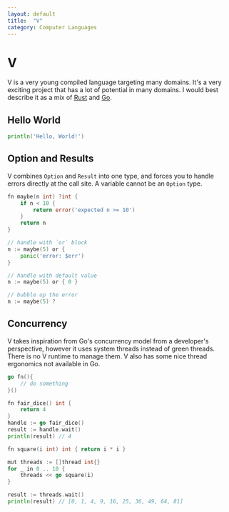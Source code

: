 ```yaml
---
layout: default
title:  "V"
category: Computer Languages
---
```


# V
V is a very young compiled language targeting many domains. It's a very
exciting project that has a lot of potential in many domains. I would
best describe it as a mix of [Rust](/knowledge/rust.html) and
[Go](/knowledge/go.html).

## Hello World
```go
println('Hello, World!')
```

## Option and Results
V combines `Option` and `Result` into one type, and forces you to handle
errors directly at the call site. A variable cannot be an `Option` type.

```go
fn maybe(n int) ?int {
    if n < 10 {
        return error('expected n >= 10')
    }
    return n
}

// handle with `or` block
n := maybe(5) or {
    panic('error: $err')
}

// handle with default value
n := maybe(5) or { 0 }

// bubble up the error
n := maybe(5) ?
```

## Concurrency
V takes inspiration from Go's concurrency model from a developer's
perspective, however it uses system threads instead of green
threads. There is no V runtime to manage them. V also has some nice
thread ergonomics not available in Go.

```go
go fn(){
    // do something
}()
```

```go
fn fair_dice() int {
    return 4
}
handle := go fair_dice()
result := handle.wait()
println(result) // 4
```

```go
fn square(i int) int { return i * i }

mut threads := []thread int{}
for _ in 0 .. 10 {
    threads << go square(i)
}

result := threads.wait()
println(result) // [0, 1, 4, 9, 16, 25, 36, 49, 64, 81]
```
